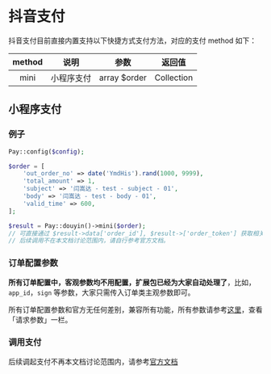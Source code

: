 # 抖音支付

抖音支付目前直接内置支持以下快捷方式支付方法，对应的支付 method 如下：

|  method  |   说明   |      参数      |    返回值     |
|:--------:|:------:|:------------:|:----------:|
|   mini   | 小程序支付  | array $order | Collection |

## 小程序支付

### 例子

```php
Pay::config($config);

$order = [
    'out_order_no' => date('YmdHis').rand(1000, 9999),
    'total_amount' => 1,
    'subject' => '闫嵩达 - test - subject - 01',
    'body' => '闫嵩达 - test - body - 01',
    'valid_time' => 600,
];

$result = Pay::douyin()->mini($order);
// 可直接通过 $result->data['order_id'], $result->['order_token'] 获取相关值。
// 后续调用不在本文档讨论范围内，请自行参考官方文档。
```

### 订单配置参数

**所有订单配置中，客观参数均不用配置，扩展包已经为大家自动处理了**，比如，`app_id`，`sign` 等参数，大家只需传入订单类主观参数即可。

所有订单配置参数和官方无任何差别，兼容所有功能，所有参数请参考[这里](https://developer.open-douyin.com/docs/resource/zh-CN/mini-app/develop/server/ecpay/pay-list/pay)，查看「请求参数」一栏。

### 调用支付

后续调起支付不再本文档讨论范围内，请参考[官方文档](https://developer.open-douyin.com/docs/resource/zh-CN/mini-app/develop/server/ecpay/pay-list/tt-pay)
